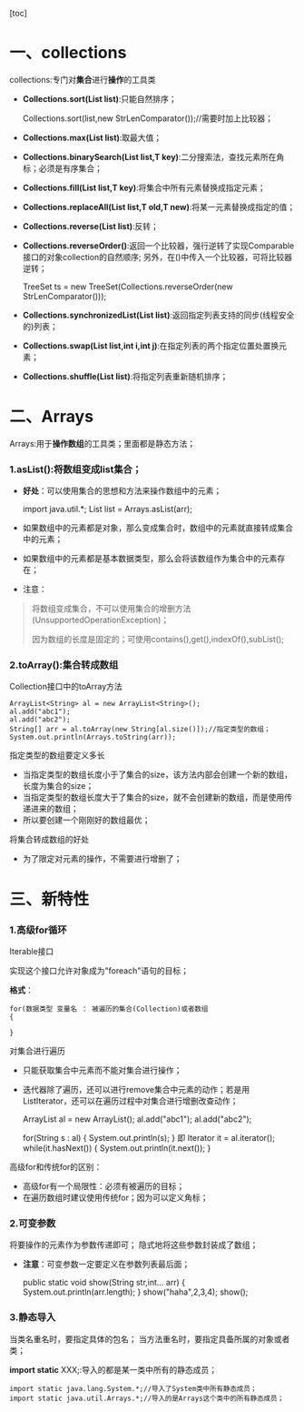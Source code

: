 [toc]
# 一、collections

collections:专门对**集合**进行**操作**的工具类

- **Collections.sort(List<T> list)**:只能自然排序；


    Collections.sort(list,new StrLenComparator());//需要时加上比较器；
- **Collections.max(List<T> list)**:取最大值；
- **Collections.binarySearch(List<T> list,T key)**:二分搜索法，查找元素所在角标；必须是有序集合；
- **Collections.fill(List<T> list,T key)**:将集合中所有元素替换成指定元素；
- **Collections.replaceAll(List<T> list,T old,T new)**:将某一元素替换成指定的值；
- **Collections.reverse(List<T> list)**:反转；
- **Collections.reverseOrder()**:返回一个比较器，强行逆转了实现Comparable接口的对象collection的自然顺序;   另外，在()中传入一个比较器，可将比较器逆转；

    
    TreeSet<String> ts = new TreeSet<String>(Collections.reverseOrder(new StrLenComparator()));

- **Collections.synchronizedList(List<T> list)**:返回指定列表支持的同步(线程安全的)列表；
- **Collections.swap(List<T> list,int i,int j)**:在指定列表的两个指定位置处置换元素；
- **Collections.shuffle(List<T> list)**:将指定列表重新随机排序；

# 二、Arrays

Arrays:用于**操作数组**的工具类；里面都是静态方法；

### 1.asList():将数组变成list集合；

- **好处**：可以使用集合的思想和方法来操作数组中的元素；


    import java.util.*;
    List<String> list = Arrays.asList(arr);

- 如果数组中的元素都是对象，那么变成集合时，数组中的元素就直接转成集合中的元素；
- 如果数组中的元素都是基本数据类型，那么会将该数组作为集合中的元素存在；
- 注意：

> 将数组变成集合，不可以使用集合的增删方法(UnsupportedOperationException)；
> 
> 因为数组的长度是固定的；可使用contains(),get(),indexOf(),subList();

### 2.toArray():集合转成数组
Collection接口中的toArray方法


    ArrayList<String> al = new ArrayList<String>();
    al.add("abc1");
    al.add("abc2");
    String[] arr = al.toArray(new String[al.size()]);//指定类型的数组；
    System.out.println(Arrays.toString(arr));
    
指定类型的数组要定义多长
- 当指定类型的数组长度小于了集合的size，该方法内部会创建一个新的数组，长度为集合的size；
- 当指定类型的数组长度大于了集合的size，就不会创建新的数组，而是使用传递进来的数组；
- 所以要创建一个刚刚好的数组最优；

将集合转成数组的好处
- 为了限定对元素的操作，不需要进行增删了；

# 三、新特性

### 1.高级for循环

Iterable<T>接口

实现这个接口允许对象成为"foreach"语句的目标；

**格式**：

    for(数据类型 变量名 ： 被遍历的集合(Collection)或者数组
    {
        
    }


对集合进行遍历
- 只能获取集合中元素而不能对集合进行操作；
- 迭代器除了遍历，还可以进行remove集合中元素的动作；若是用ListIterator，还可以在遍历过程中对集合进行增删改查动作；


    ArrayList<String> al = new ArrayList<String>();
    al.add("abc1");
    al.add("abc2");
    
    for(String s : al)
    {
        System.out.println(s);
    }
    即
    Iterator<String> it = al.iterator();
    while(it.hasNext())
    {
        System.out.println(it.next());
    }


高级for和传统for的区别：
- 高级for有一个局限性：必须有被遍历的目标；
- 在遍历数组时建议使用传统for；因为可以定义角标；

### 2.可变参数

将要操作的元素作为参数传递即可；
隐式地将这些参数封装成了数组；
    
- **注意**：可变参数一定要定义在参数列表最后面；


    public static void show(String str,int... arr)
    {
        System.out.println(arr.length);
    }
    show("haha",2,3,4);
    show();

### 3.静态导入

当类名重名时，要指定具体的包名；
当方法重名时，要指定具备所属的对象或者类；

**import static** XXX;:导入的都是某一类中所有的静态成员；


    import static java.lang.System.*;//导入了System类中所有静态成员；
    import static java.util.Arrays.*;//导入的是Arrays这个类中的所有静态成员；

